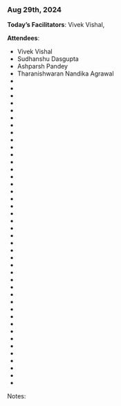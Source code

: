 ### Aug 29th, 2024

**Today’s Facilitators**: Vivek Vishal, 


**Attendees**: 
- Vivek Vishal
- Sudhanshu Dasgupta
- Ashparsh Pandey
- Tharanishwaran
Nandika Agrawal
- 
-
-
- 
- 
- 
- 
- 
- 
- 
- 
- 
- 
- 
- 
- 
- 
- 
- 
- 
- 
- 
- 
- 
- 
- 
- 
- 
- 
- 
- 
- 
- 
- 
- 
- 
- 
- 
- 
- 
- 
- 


Notes:
